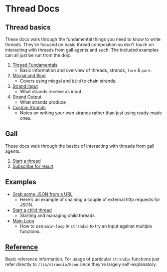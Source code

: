 # Thread Docs

## Thread basics

These docs walk through the fundamental things you need to know to write threads. They're focused on basic thread composition so don't touch on interacting with threads from gall agents and such. The included examples can all just be run from the dojo.

1. [Thread Fundamentals](thread-basics/1_thread-fundamentals.md)
   - Basic information and overview of threads, strands, `form` & `pure`. 
2. [Micgal and Bind](thread-basics/2_micgal-and-bind.md)
   - Covers using micgal and `bind` to chain strands.
3. [Strand Input](thread-basics/3_strand-input.md)
   - What strands receive as input
4. [Strand Output](thread-basics/4_strand-output.md)
   - What strands produce
5. [Custom Strands](thread-basics/5_custom-strands.md)
   - Notes on writing your own strands rather than just using ready-made ones.

## Gall
These docs walk through the basics of interacting with threads from gall agents.

1. [Start a thread](gall/1_start-thread.md)
2. [Subscribe for result](gall/2_subscribe-for-result.md)


## Examples

- [Grab some JSON from a URL](examples/get-json.md)
   - Here's an example of chaining a couple of external http requests for JSON.
- [Start a child thread](examples/start-thread-from-thread.md)
   - Starting and managing child threads.
- [Main Loop](examples/main-loop.md)
   - How to use `main-loop` in `strandio` to try an input against multiple functions.

## [Reference](reference.md)
Basic reference information. For usage of particular `strandio` functions just refer directly to `/lib/strandio/hoon` since they're largely self-explanatory.
